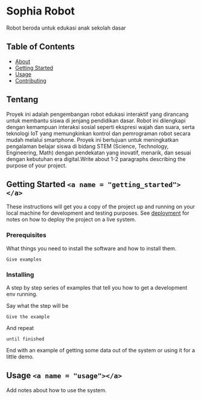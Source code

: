# Sophia Robot

Robot beroda untuk edukasi anak sekolah dasar

## Table of Contents

- [About](#about)
- [Getting Started](#getting_started)
- [Usage](#usage)
- [Contributing](../CONTRIBUTING.md)

## Tentang 

Proyek ini adalah pengembangan robot edukasi interaktif yang dirancang untuk membantu siswa di jenjang pendidikan dasar. Robot ini dilengkapi dengan kemampuan interaksi sosial seperti ekspresi wajah dan suara, serta teknologi IoT yang memungkinkan kontrol dan pemrograman robot secara mudah melalui smartphone. Proyek ini bertujuan untuk meningkatkan pengalaman belajar siswa di bidang STEM (Science, Technology, Engineering, Math) dengan pendekatan yang inovatif, menarik, dan sesuai dengan kebutuhan era digital.Write about 1-2 paragraphs describing the purpose of your project.

## Getting Started `<a name = "getting_started"></a>`

These instructions will get you a copy of the project up and running on your local machine for development and testing purposes. See [deployment](#deployment) for notes on how to deploy the project on a live system.

### Prerequisites

What things you need to install the software and how to install them.

```
Give examples
```

### Installing

A step by step series of examples that tell you how to get a development env running.

Say what the step will be

```
Give the example
```

And repeat

```
until finished
```

End with an example of getting some data out of the system or using it for a little demo.

## Usage `<a name = "usage"></a>`

Add notes about how to use the system.
